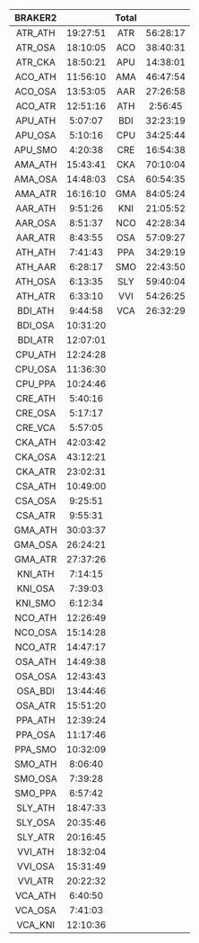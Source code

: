 | BRAKER2 |          | Total |          |
|:-------:|:--------:|:-----:|:--------:|
| ATR_ATH | 19:27:51 |  ATR  | 56:28:17 |
| ATR_OSA | 18:10:05 |  ACO  | 38:40:31 |
| ATR_CKA | 18:50:21 |  APU  | 14:38:01 |
| ACO_ATH | 11:56:10 |  AMA  | 46:47:54 |
| ACO_OSA | 13:53:05 |  AAR  | 27:26:58 |
| ACO_ATR | 12:51:16 |  ATH  |  2:56:45 |
| APU_ATH |  5:07:07 |  BDI  | 32:23:19 |
| APU_OSA |  5:10:16 |  CPU  | 34:25:44 |
| APU_SMO |  4:20:38 |  CRE  | 16:54:38 |
| AMA_ATH | 15:43:41 |  CKA  | 70:10:04 |
| AMA_OSA | 14:48:03 |  CSA  | 60:54:35 |
| AMA_ATR | 16:16:10 |  GMA  | 84:05:24 |
| AAR_ATH |  9:51:26 |  KNI  | 21:05:52 |
| AAR_OSA |  8:51:37 |  NCO  | 42:28:34 |
| AAR_ATR |  8:43:55 |  OSA  | 57:09:27 |
| ATH_ATH |  7:41:43 |  PPA  | 34:29:19 |
| ATH_AAR |  6:28:17 |  SMO  | 22:43:50 |
| ATH_OSA |  6:13:35 |  SLY  | 59:40:04 |
| ATH_ATR |  6:33:10 |  VVI  | 54:26:25 |
| BDI_ATH |  9:44:58 |  VCA  | 26:32:29 |
| BDI_OSA | 10:31:20 |       |          |
| BDI_ATR | 12:07:01 |       |          |
| CPU_ATH | 12:24:28 |       |          |
| CPU_OSA | 11:36:30 |       |          |
| CPU_PPA | 10:24:46 |       |          |
| CRE_ATH |  5:40:16 |       |          |
| CRE_OSA |  5:17:17 |       |          |
| CRE_VCA |  5:57:05 |       |          |
| CKA_ATH | 42:03:42 |       |          |
| CKA_OSA | 43:12:21 |       |          |
| CKA_ATR | 23:02:31 |       |          |
| CSA_ATH | 10:49:00 |       |          |
| CSA_OSA |  9:25:51 |       |          |
| CSA_ATR |  9:55:31 |       |          |
| GMA_ATH | 30:03:37 |       |          |
| GMA_OSA | 26:24:21 |       |          |
| GMA_ATR | 27:37:26 |       |          |
| KNI_ATH |  7:14:15 |       |          |
| KNI_OSA |  7:39:03 |       |          |
| KNI_SMO |  6:12:34 |       |          |
| NCO_ATH | 12:26:49 |       |          |
| NCO_OSA | 15:14:28 |       |          |
| NCO_ATR | 14:47:17 |       |          |
| OSA_ATH | 14:49:38 |       |          |
| OSA_OSA | 12:43:43 |       |          |
| OSA_BDI | 13:44:46 |       |          |
| OSA_ATR | 15:51:20 |       |          |
| PPA_ATH | 12:39:24 |       |          |
| PPA_OSA | 11:17:46 |       |          |
| PPA_SMO | 10:32:09 |       |          |
| SMO_ATH |  8:06:40 |       |          |
| SMO_OSA |  7:39:28 |       |          |
| SMO_PPA |  6:57:42 |       |          |
| SLY_ATH | 18:47:33 |       |          |
| SLY_OSA | 20:35:46 |       |          |
| SLY_ATR | 20:16:45 |       |          |
| VVI_ATH | 18:32:04 |       |          |
| VVI_OSA | 15:31:49 |       |          |
| VVI_ATR | 20:22:32 |       |          |
| VCA_ATH |  6:40:50 |       |          |
| VCA_OSA |  7:41:03 |       |          |
| VCA_KNI | 12:10:36 |       |          |
